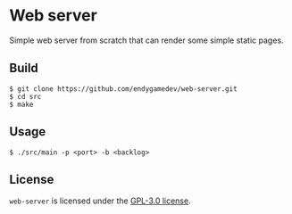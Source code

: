 # Web server
Simple web server from scratch that can render some simple static pages.

## Build
```
$ git clone https://github.com/endygamedev/web-server.git
$ cd src
$ make
```

## Usage
```
$ ./src/main -p <port> -b <backlog>
```


## License
`web-server` is licensed under the [GPL-3.0 license](./LICENSE).
